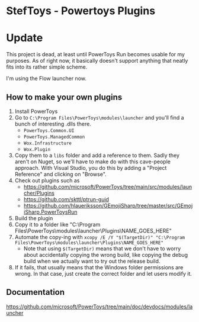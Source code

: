 # StefToys - Powertoys Plugins

# Update

This project is dead, at least until PowerToys Run becomes usable for my purposes. As of right now, it basically doesn't support anything that neatly fits into its rather simple scheme.

I'm using the Flow launcher now.


## How to make your own plugins

1. Install PowerToys
2. Go to `C:\Program Files\PowerToys\modules\launcher` and you'll find a bunch of interesting .dlls there.
    - `PowerToys.Common.UI`
    - `PowerToys.ManagedCommon`
    - `Wox.Infrastructure`
    - `Wox.Plugin`
3. Copy them to a `libs` folder and add a reference to them. Sadly they aren't on Nuget, so we'll have to make do with this cave-people approach. With Visual Studio, you do this by adding a "Project Reference" and clicking on "Browse". 
4. Check out plugins such as 
    - https://github.com/microsoft/PowerToys/tree/main/src/modules/launcher/Plugins
    - https://github.com/skttl/ptrun-guid
    - https://github.com/hlaueriksson/GEmojiSharp/tree/master/src/GEmojiSharp.PowerToysRun
5. Build the plugin
6. Copy it to a folder like "C:\Program Files\PowerToys\modules\launcher\Plugins\NAME_GOES_HERE"
7. Automate the copy-ing with `xcopy /E /Y "$(TargetDir)" "C:\Program Files\PowerToys\modules\launcher\Plugins\NAME_GOES_HERE"`
    - Note that using `$(TargetDir)` means that we don't have to worry about accidentally copying the wrong build, like copying the debug build when we actually want to try out the release build.
8. If it fails, that usually means that the Windows folder permissions are wrong. In that case, just create the correct folder and let users modify it.

## Documentation

https://github.com/microsoft/PowerToys/tree/main/doc/devdocs/modules/launcher

